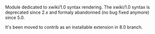 Module dedicated to xwiki/1.0 syntax rendering. The xwiki/1.0 syntax is deprecated since 2.x and formaly abandonned (no bug fixed anymore) since 5.0.

It's been moved to contrib as an installable extension in 8.0 branch.
